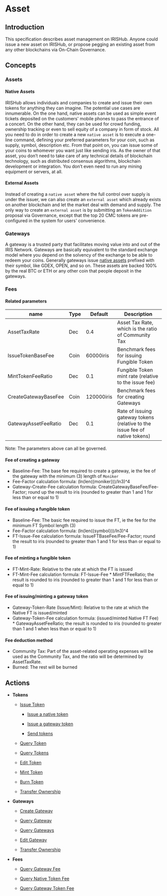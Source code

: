 # Asset

## Introduction

This specification describes asset management on IRISHub. Anyone could issue a new asset on IRISHub, or propose pegging an existing asset from any other blockchains via On-Chain Governance.

## Concepts

### Assets

#### Native Assets

IRISHub allows individuals and companies to create and issue their own tokens for anything they can imagine. The potential use cases are innumerable. On the one hand, native assets can be used as simple event tickets deposited on the customers' mobile phones to pass the entrance of a concert. On the other hand, they can be used for crowd funding, ownership tracking or even to sell equity of a company in form of stock.
All you need to do in order to create a new `native asset` is to execute a one-line command, defining your preferred parameters for your coin, such as supply, symbol, description etc. From that point on, you can issue some of your coins to whomever you want just like sending iris.
As the owner of that asset, you don’t need to take care of any technical details of blockchain technology, such as distributed consensus algorithms, blockchain development or integration. You don’t even need to run any mining equipment or servers, at all.

#### External Assets

Instead of creating a `native asset` where the full control over supply is under the issuer, we can also create an `external asset` which already exists on another blockchain and let the market deal with demand and supply.
The only way to create an `external asset` is by submitting an `TokenAddition` proposal via Governance, except that the top 20 CMC tokens are pre-configured in the system for users' convenience.

### Gateways

A gateway is a trusted party that facilitates moving value into and out of the IRIS Network. Gateways are basically equivalent to the standard exchange model where you depend on the solvency of the exchange to be able to redeem your coins. Generally gateways issue [native assets](#native-assets) prefixed with their symbol, like GDEX, OPEN, and so on. These assets are backed 100% by the real BTC or ETH or any other coin that people deposit in the gateways.

### Fees

#### Related parameters

| name                   | Type | Default    | Description                                                                 |
| ---------------------- | ---- | ---------- | --------------------------------------------------------------------------- |
| AssetTaxRate           | Dec  | 0.4        | Asset Tax Rate, which is the ratio of Community Tax                         |
| IssueTokenBaseFee      | Coin | 60000iris  | Benchmark fees for issuing Fungible Token                                   |
| MintTokenFeeRatio      | Dec  | 0.1        | Fungible Token mint rate (relative to the issue fee)                        |
| CreateGatewayBaseFee   | Coin | 120000iris | Benchmark fees for creating Gateways                                        |
| GatewayAssetFeeRatio   | Dec  | 0.1        | Rate of issuing gateway tokens (relative to the issue fee of native tokens) |

Note: The parameters above can all be governed.

#### Fee of creating a gateway

- Baseline-Fee: The base fee required to create a gateway, ie the fee of the gateway with the minimum (3) length of `Moniker`
- Fee-Factor calculation formula: (ln(len({moniker}))/ln3)^4
- Gateway-Create-Fee calculation formula: CreateGatewayBaseFee/Fee-Factor; round up the result to iris (rounded to greater than 1 and 1 for less than or equal to 1)

#### Fee of issuing a fungible token

- Baseline-Fee: The basic fee required to issue the FT, ie the fee for the minimum FT Symbol length (3)
- Fee-Factor calculation formula: (ln(len({symbol}))/ln3)^4
- FT-Issue-Fee calculation formula: IssueFTBaseFee/Fee-Factor; round the result to iris (rounded to greater than 1 and 1 for less than or equal to 1)

#### Fee of minting a fungible token

- FT-Mint-Rate: Relative to the rate at which the FT is issued
- FT-Mint-Fee calculation formula: FT-Issue-Fee * MintFTFeeRatio; the result is rounded to iris (rounded to greater than 1 and 1 for less than or equal to 1)
  
#### Fee of issuing/minting a gateway token

- Gateway-Token-Rate (Issue/Mint): Relative to the rate at which the Native FT is issued/minted
- Gateway-Token-Fee calculation formula: (issued/minted Native FT Fee) * GatewayAssetFeeRatio; the result is rounded to iris (rounded to greater than 1 and 1 when less than or equal to 1)

#### Fee deduction method

- Community Tax: Part of the asset-related operating expenses will be used as the Community Tax, and the ratio will be determined by AssetTaxRate.
- Burned: The rest will be burned

## Actions

- **Tokens**

  - [Issue Token](../cli-client/asset.md#iriscli-asset-issue-token)

    - [Issue a native token](../cli-client/asset.md#issue-native-token)

    - [Issue a gateway token](../cli-client/asset.md#issue-gateway-token)

    - [Send tokens](../cli-client/asset.md#send-tokens)

  - [Query Token](../cli-client/asset.md#iriscli-asset-query-token)

  - [Query Tokens](../cli-client/asset.md#iriscli-asset-query-tokens)

  - [Edit Token](../cli-client/asset.md#iriscli-asset-edit-token)

  - [Mint Token](../cli-client/asset.md#iriscli-asset-mint-token)

  - [Burn Token](../cli-client/bank.md#iriscli-bank-burn)

  - [Transfer Ownership](../cli-client/asset.md#iriscli-asset-transfer-token-owner)

- **Gateways**

  - [Create Gateway](../cli-client/asset.md#iriscli-asset-create-gateway)

  - [Query Gateway](../cli-client/asset.md#iriscli-asset-query-gateway)

  - [Query Gateways](../cli-client/asset.md#iriscli-asset-query-gateways)

  - [Edit Gateway](../cli-client/asset.md#iriscli-asset-edit-gateway)

  - [Transfer Ownership](../cli-client/asset.md#iriscli-asset-transfer-gateway-owner)

- **Fees**

  - [Query Gateway Fee](../cli-client/asset.md#query-fee-of-creating-a-gateway)

  - [Query Native Token Fee](../cli-client/asset.md#query-fee-of-issuing-and-minting-a-native-token)

  - [Query Gateway Token Fee](../cli-client/asset.md#query-fee-of-issuing-and-minting-a-gateway-token)
